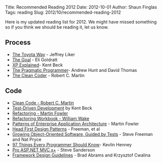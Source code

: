 Title: Recommended Reading 2012
Date: 2012-10-01
Author: Shaun Finglas
Tags: reading
Slug: 2012/10/recommended-reading-2012

Here is my updated reading list for 2012. We might have missed something
so if you think we should be reading it, let us know.

Process
-------

-   [The Toyota
    Way](http://www.amazon.co.uk/gp/product/0071392319?ie=UTF8&tag=philipmead-21&linkCode=as2&camp=1634&creative=19450&creativeASIN=0071392319) -
    Jeffrey Liker
-   [The
    Goal](http://www.amazon.co.uk/gp/product/0566086654?ie=UTF8&tag=philipmead-21&linkCode=as2&camp=1634&creative=19450&creativeASIN=0566086654) -
    Eli Goldratt
-   [XP
    Explained](http://www.amazon.co.uk/gp/product/0321278658?ie=UTF8&tag=philipmead-21&linkCode=as2&camp=1634&creative=19450&creativeASIN=0321278658)-
    Kent Beck
-   [The Pragmatic
    Programmer](http://www.amazon.co.uk/Pragmatic-Programmer-Andrew-Hunt/dp/020161622X)-
    Andrew Hunt and David Thomas
-   [The Clean
    Coder](http://www.amazon.co.uk/The-Clean-Coder-Professional-ebook/dp/B0050JLC9Y) -
    Robert C. Martin</a>

Code
----

-   [Clean Code - Robert C.
    Martin](http://www.amazon.co.uk/gp/product/0132350882?ie=UTF8&tag=philipmead-21&linkCode=as2&camp=1634&creative=19450&creativeASIN=0132350882)
-   [Test-Driven
    Development](http://www.amazon.co.uk/gp/product/0321146530?ie=UTF8&tag=philipmead-21&linkCode=as2&camp=1634&creative=19450&creativeASIN=0321146530)
    by Kent Beck
-   [Refactoring - Martin
    Fowler](http://www.amazon.co.uk/gp/product/0201485672?ie=UTF8&tag=philipmead-21&linkCode=as2&camp=1634&creative=19450&creativeASIN=0201485672)
-   [Refactoring Workbook - William
    Wake](http://www.amazon.co.uk/gp/product/0321109295?ie=UTF8&tag=philipmead-21&linkCode=as2&camp=1634&creative=19450&creativeASIN=0321109295)
-   [Patterns of Enterprise Application
    Architecture](http://www.amazon.co.uk/gp/product/0321127420?ie=UTF8&tag=philipmead-21&linkCode=as2&camp=1634&creative=19450&creativeASIN=0321127420) -
    Martin Fowler
-   [Head First Design
    Patterns](http://www.amazon.co.uk/gp/product/0596007124?ie=UTF8&tag=philipmead-21&linkCode=as2&camp=1634&creative=19450&creativeASIN=0596007124) -
    Freeman, et al
-   [Growing Object-Oriented Software, Guided by
    Tests](http://www.amazon.co.uk/gp/product/0321503627?ie=UTF8&tag=philipmead-21&linkCode=as2&camp=1634&creative=19450&creativeASIN=0321503627) -
    Steve Freeman and Nat Pryce
-   [97 Things Every Programmer Should
    Know](http://www.amazon.co.uk/Things-Every-Programmer-Should-Know/dp/0596809484)-
    Kevlin Henney
-   [Pro ASP.NET MVC
    x+](http://www.amazon.co.uk/Pro-ASP-NET-MVC-Framework-ebook/dp/B005PZ07US) -
    Steve Sanderson
-   [Framework Design
    Guidelines](http://www.amazon.co.uk/Framework-Design-Guidelines-Conventions-ebook/dp/B0017SWPNO) -
    Brad Abrams and Krzysztof Cwalina